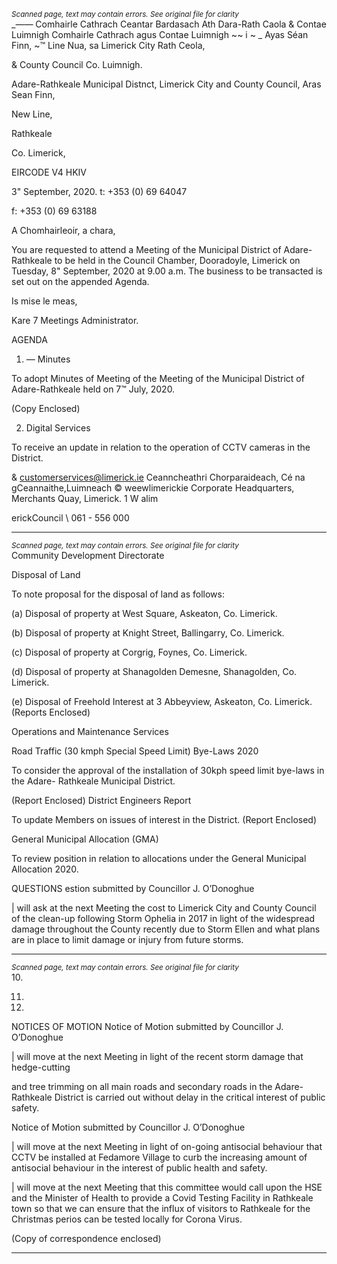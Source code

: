 *<small>Scanned page, text may contain errors. See original file for clarity</small>*  
__——_ Comhairle Cathrach Ceantar Bardasach Ath Dara-Rath Caola
& Contae Luimnigh Comhairle Cathrach agus Contae Luimnigh
~~ i ~ _ Ayas Séan Finn,
~™ Line Nua,
sa Limerick City Rath Ceola,

& County Council Co. Luimnigh.

Adare-Rathkeale Municipal Distnct,
Limerick City and County Council,
Aras Sean Finn,

New Line,

Rathkeale

Co. Limerick,

EIRCODE V4 HKIV

3" September, 2020. t: +353 (0) 69 64047

f: +353 (0) 69 63188

A Chomhairleoir, a chara,

You are requested to attend a Meeting of the Municipal District of Adare-Rathkeale to be held in
the Council Chamber, Dooradoyle, Limerick on Tuesday, 8" September, 2020 at 9.00 a.m. The
business to be transacted is set out on the appended Agenda.

Is mise le meas,

Kare 7
Meetings Administrator.

AGENDA
1. — Minutes

To adopt Minutes of Meeting of the Meeting of the Municipal District of Adare-Rathkeale
held on 7™ July, 2020.

(Copy Enclosed)

2. Digital Services

To receive an update in relation to the operation of CCTV cameras in the District.

& customerservices@limerick.ie
Ceanncheathri Chorparaideach, Cé na gCeannaithe,Luimneach © weewlimerickie
Corporate Headquarters, Merchants Quay, Limerick. 1 W alim

erickCouncil
\ 061 - 556 000

---
*<small>Scanned page, text may contain errors. See original file for clarity</small>*  
Community Development Directorate

Disposal of Land

To note proposal for the disposal of land as follows:

(a) Disposal of property at West Square, Askeaton, Co. Limerick.

(b) Disposal of property at Knight Street, Ballingarry, Co. Limerick.

(c) Disposal of property at Corgrig, Foynes, Co. Limerick.

(d) Disposal of property at Shanagolden Demesne, Shanagolden, Co. Limerick.

(e) Disposal of Freehold Interest at 3 Abbeyview, Askeaton, Co. Limerick.
(Reports Enclosed)

Operations and Maintenance Services

Road Traffic (30 kmph Special Speed Limit) Bye-Laws 2020

To consider the approval of the installation of 30kph speed limit bye-laws in the Adare-
Rathkeale Municipal District.

(Report Enclosed)
District Engineers Report

To update Members on issues of interest in the District.
(Report Enclosed)

General Municipal Allocation (GMA)

To review position in relation to allocations under the General Municipal Allocation 2020.

QUESTIONS
estion submitted by Councillor J. O’Donoghue

| will ask at the next Meeting the cost to Limerick City and County Council of the clean-up
following Storm Ophelia in 2017 in light of the widespread damage throughout the
County recently due to Storm Ellen and what plans are in place to limit damage or injury
from future storms.

---
*<small>Scanned page, text may contain errors. See original file for clarity</small>*  
10.

11.

12.

NOTICES OF MOTION
Notice of Motion submitted by Councillor J. O’Donoghue

| will move at the next Meeting in light of the recent storm damage that hedge-cutting

and tree trimming on all main roads and secondary roads in the Adare-Rathkeale District
is carried out without delay in the critical interest of public safety.

Notice of Motion submitted by Councillor J. O’Donoghue

| will move at the next Meeting in light of on-going antisocial behaviour that CCTV be
installed at Fedamore Village to curb the increasing amount of antisocial behaviour in the
interest of public health and safety.

| will move at the next Meeting that this committee would call upon the HSE and the
Minister of Health to provide a Covid Testing Facility in Rathkeale town so that we can
ensure that the influx of visitors to Rathkeale for the Christmas perios can be tested
locally for Corona Virus.

(Copy of correspondence enclosed)

---
